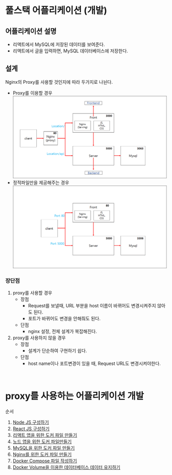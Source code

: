 # 풀스택 어플리케이션 (개발)
## 어플리케이션 설명
- 리액트에서 MySQL에 저장된 데이터를 보여준다.
- 리액트에서 글을 입력하면, MySQL 데이터베이스에 저장한다.

## 설계
Nginx의 Proxy를 사용할 것인지에 따라 두가지로 나뉜다.
- Proxy를 이용할 경우
    <img src="imgs/structure_proxy.png">
- 정적파일만을 제공해주는 경우
    <img src="imgs/structure_noproxy.png">

### 장단점
1. proxy를 사용할 경우
    - 장점
        - Request를 보낼때, URL 부분을 host 이름이 바뀌어도 변경시켜주지 않아도 된다.
        - 포트가 바뀌어도 변경을 안해줘도 된다.
    - 단점
        - nginx 설정, 전체 설계가 복잡해진다.
2. proxy를 사용하지 않을 경우
    - 장점
        - 설계가 단순하여 구현하기 쉽다.
    - 단점
        - host name이나 포트변경이 있을 때, Request URL도 변경시켜야한다.

<br>

# proxy를 사용하는 어플리케이션 개발
순서
1. [Node JS 구성하기]()
2. [React JS 구성하기]()
3. [리액트 앱을 위한 도커 파일 만들기]()
4. [노드 앱을 위한 도커 파일만들기]()
5. [MySQL을 위한 도커 파일 만들기]()
6. [Nginx를 위한 도커 파일 만들기]()
7. [Docker Compose 파일 작성하기]()
8. [Docker Volume을 이용한 데이터베이스 데이터 유지하기]()